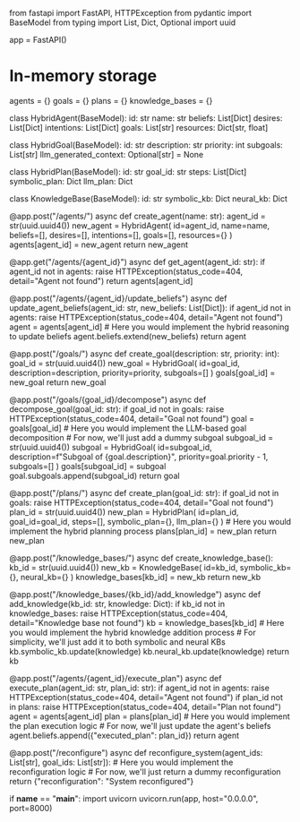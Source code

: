 from fastapi import FastAPI, HTTPException
from pydantic import BaseModel
from typing import List, Dict, Optional
import uuid

app = FastAPI()

# In-memory storage
agents = {}
goals = {}
plans = {}
knowledge_bases = {}

class HybridAgent(BaseModel):
    id: str
    name: str
    beliefs: List[Dict]
    desires: List[Dict]
    intentions: List[Dict]
    goals: List[str]
    resources: Dict[str, float]

class HybridGoal(BaseModel):
    id: str
    description: str
    priority: int
    subgoals: List[str]
    llm_generated_context: Optional[str] = None

class HybridPlan(BaseModel):
    id: str
    goal_id: str
    steps: List[Dict]
    symbolic_plan: Dict
    llm_plan: Dict

class KnowledgeBase(BaseModel):
    id: str
    symbolic_kb: Dict
    neural_kb: Dict

@app.post("/agents/")
async def create_agent(name: str):
    agent_id = str(uuid.uuid4())
    new_agent = HybridAgent(
        id=agent_id,
        name=name,
        beliefs=[],
        desires=[],
        intentions=[],
        goals=[],
        resources={}
    )
    agents[agent_id] = new_agent
    return new_agent

@app.get("/agents/{agent_id}")
async def get_agent(agent_id: str):
    if agent_id not in agents:
        raise HTTPException(status_code=404, detail="Agent not found")
    return agents[agent_id]

@app.post("/agents/{agent_id}/update_beliefs")
async def update_agent_beliefs(agent_id: str, new_beliefs: List[Dict]):
    if agent_id not in agents:
        raise HTTPException(status_code=404, detail="Agent not found")
    agent = agents[agent_id]
    # Here you would implement the hybrid reasoning to update beliefs
    agent.beliefs.extend(new_beliefs)
    return agent

@app.post("/goals/")
async def create_goal(description: str, priority: int):
    goal_id = str(uuid.uuid4())
    new_goal = HybridGoal(
        id=goal_id,
        description=description,
        priority=priority,
        subgoals=[]
    )
    goals[goal_id] = new_goal
    return new_goal

@app.post("/goals/{goal_id}/decompose")
async def decompose_goal(goal_id: str):
    if goal_id not in goals:
        raise HTTPException(status_code=404, detail="Goal not found")
    goal = goals[goal_id]
    # Here you would implement the LLM-based goal decomposition
    # For now, we'll just add a dummy subgoal
    subgoal_id = str(uuid.uuid4())
    subgoal = HybridGoal(
        id=subgoal_id,
        description=f"Subgoal of {goal.description}",
        priority=goal.priority - 1,
        subgoals=[]
    )
    goals[subgoal_id] = subgoal
    goal.subgoals.append(subgoal_id)
    return goal

@app.post("/plans/")
async def create_plan(goal_id: str):
    if goal_id not in goals:
        raise HTTPException(status_code=404, detail="Goal not found")
    plan_id = str(uuid.uuid4())
    new_plan = HybridPlan(
        id=plan_id,
        goal_id=goal_id,
        steps=[],
        symbolic_plan={},
        llm_plan={}
    )
    # Here you would implement the hybrid planning process
    plans[plan_id] = new_plan
    return new_plan

@app.post("/knowledge_bases/")
async def create_knowledge_base():
    kb_id = str(uuid.uuid4())
    new_kb = KnowledgeBase(
        id=kb_id,
        symbolic_kb={},
        neural_kb={}
    )
    knowledge_bases[kb_id] = new_kb
    return new_kb

@app.post("/knowledge_bases/{kb_id}/add_knowledge")
async def add_knowledge(kb_id: str, knowledge: Dict):
    if kb_id not in knowledge_bases:
        raise HTTPException(status_code=404, detail="Knowledge base not found")
    kb = knowledge_bases[kb_id]
    # Here you would implement the hybrid knowledge addition process
    # For simplicity, we'll just add it to both symbolic and neural KBs
    kb.symbolic_kb.update(knowledge)
    kb.neural_kb.update(knowledge)
    return kb

@app.post("/agents/{agent_id}/execute_plan")
async def execute_plan(agent_id: str, plan_id: str):
    if agent_id not in agents:
        raise HTTPException(status_code=404, detail="Agent not found")
    if plan_id not in plans:
        raise HTTPException(status_code=404, detail="Plan not found")
    agent = agents[agent_id]
    plan = plans[plan_id]
    # Here you would implement the plan execution logic
    # For now, we'll just update the agent's beliefs
    agent.beliefs.append({"executed_plan": plan_id})
    return agent

@app.post("/reconfigure")
async def reconfigure_system(agent_ids: List[str], goal_ids: List[str]):
    # Here you would implement the reconfiguration logic
    # For now, we'll just return a dummy reconfiguration
    return {"reconfiguration": "System reconfigured"}

if __name__ == "__main__":
    import uvicorn
    uvicorn.run(app, host="0.0.0.0", port=8000)
